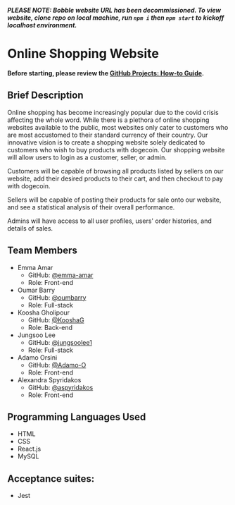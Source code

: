_**PLEASE NOTE: Bobble website URL has been decommissioned. To view website, clone repo on local machine, run `npm i` then `npm start` to kickoff localhost environment.**_ 

# Online Shopping Website
**Before starting, please review the [GitHub Projects: How-to Guide](https://github.com/SOEN-341-Project/Online-Shopping-Website/blob/7464f2cce2d6086d896a20e5abc670403e24e762/GitHub%20Projects%20-%20How-to%20Guide.md).**

## Brief Description
Online shopping has become increasingly popular due to the covid crisis affecting the whole word. While there is a plethora of online shopping websites available to the public, most websites only cater to customers who are most accustomed to their standard currency of their country. Our innovative vision is to create a shopping website solely dedicated to customers who wish to buy products with dogecoin. Our shopping website will allow users to login as a customer, seller, or admin.

Customers will be capable of browsing all products listed by sellers on our website, add their desired products to their cart, and then checkout to pay with dogecoin.

Sellers will be capable of posting their products for sale onto our website, and see a statistical analysis of their overall performance.

Admins will have access to all user profiles, users' order histories, and details of sales.

## Team Members
- Emma Amar
  - GitHub: [@emma-amar](https://github.com/emma-amar)
  - Role: Front-end
- Oumar Barry
  - GitHub: [@oumbarry](https://github.com/oumbarry)
  - Role: Full-stack
- Koosha Gholipour
  - GitHub: [@KooshaG](https://github.com/KooshaG)
  - Role: Back-end
- Jungsoo Lee
  - GitHub: [@jungsoolee1](https://github.com/jungsoolee1)
  - Role: Full-stack
- Adamo Orsini
  - GitHub: [@Adamo-O](https://github.com/Adamo-O)
  - Role: Front-end
- Alexandra Spyridakos
  - GitHub: [@aspyridakos](https://github.com/aspyridakos)
  - Role: Front-end

## Programming Languages Used
- HTML
- CSS
- React.js
- MySQL
## Acceptance suites:
- Jest
